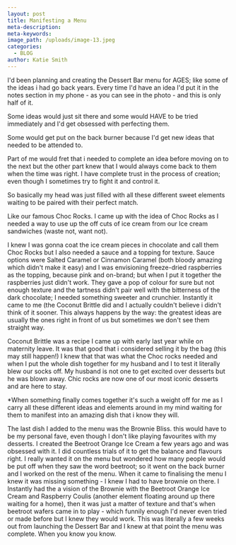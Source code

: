 ```yaml
---
layout: post
title: Manifesting a Menu
meta-description:
meta-keywords:
image_path: /uploads/image-13.jpeg
categories:
  - BLOG
author: Katie Smith
---
```


I'd been planning and creating the Dessert Bar menu for AGES; like some of the ideas i had go back years. Every time I'd have an idea I'd put it in the notes section in my phone - as you can see in the photo - and this is only half of it.&nbsp;

Some ideas would just sit there and some would HAVE to be tried immediately and I'd get obsessed with perfecting them.

Some would get put on the back burner because I'd get new ideas that needed to be attended to.

Part of me would fret that i needed to complete an idea before moving on to the next but the other part knew that I would always come back to them when the time was right. I have complete trust in the process of creation; even though I sometimes try to fight it and control it.

So basically my head was just filled with all these different sweet elements waiting to be paired with their perfect match.&nbsp;

Like our famous Choc Rocks. I came up with the idea of Choc Rocks as I needed a way to use up the off cuts of ice cream from our Ice cream sandwiches (waste not, want not).

I knew I was gonna coat the ice cream pieces in chocolate and call them Choc Rocks but I also needed a sauce and a topping for texture. Sauce options were Salted Caramel or Cinnamon Caramel (both bloody amazing which didn't make it easy) and I was envisioning freeze-dried raspberries as the topping, because pink and on-brand; but when I put it together the raspberries just didn't work. They gave a pop of colour for sure but not enough texture and the tartness didn't pair well with the bitterness of the dark chocolate; I needed something sweeter and crunchier. Instantly it came to me (the Coconut Brittle did and I actually couldn't believe i didn't think of it sooner. This always happens by the way: the greatest ideas are usually the ones right in front of us but sometimes we don't see them straight way.

Coconut Brittle was a recipe I came up with early last year while on maternity leave. It was that good that i considered selling it by the bag (this may still happen\!) I knew that that was what the Choc rocks needed and when I put the whole dish together for my husband and I to test it literally blew our socks off. My husband is not one to get excited over desserts but he was blown away. Chic rocks are now one of our most iconic desserts and are here to stay.

\*When something finally comes together it's such a weight off for me as I carry all these different ideas and elements around in my mind waiting for them to manifest into an amazing dish that i know they will.

The last dish I added to the menu was the Brownie Bliss. this would have to be my personal fave, even though I don't like playing favourites with my desserts. I created the Beetroot Orange Ice Cream a few years ago and was obsessed with it. I did countless trials of it to get the balance and flavours right. I really wanted it on the menu but wondered how many people would be put off when they saw the word beetroot; so it went on the back burner and I worked on the rest of the menu. When it came to finalising the menu I knew it was missing something - I knew I had to have brownie on there. I Instantly had the a vision of the Brownie with the Beetroot Orange Ice Cream and Raspberry Coulis (another element floating around up there waiting for a home), then it was just a matter of texture and that's when beetroot wafers came in to play - which funnily enough I'd never even tried or made before but I knew they would work. This was literally a few weeks out from launching the Dessert Bar and I knew at that point the menu was complete. When you know you know.

&nbsp;
